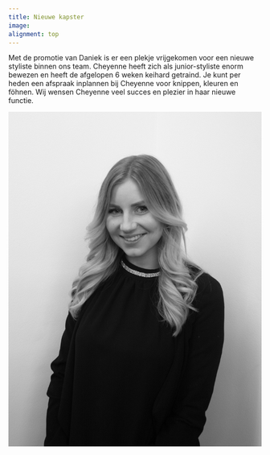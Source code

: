 ```yaml
---
title: Nieuwe kapster
image: 
alignment: top
---
```



Met de promotie van Daniek is er een plekje vrijgekomen voor een nieuwe styliste binnen ons team. Cheyenne heeft zich als junior-styliste enorm bewezen en heeft de afgelopen 6 weken keihard getraind. Je kunt per heden een afspraak inplannen bij Cheyenne voor knippen, kleuren en f&ouml;hnen. Wij wensen Cheyenne veel succes en plezier in haar nieuwe functie.

![](/uploads1/versions/cheyenne-kapper-junior-stylist---x----1981-2611x---.jpg)